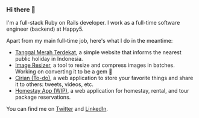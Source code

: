 ### Hi there 👋

I'm a full-stack Ruby on Rails developer. I work as a full-time software engineer (backend) at Happy5.

Apart from my main full-time job, here's what I do in the meantime:
- [Tanggal Merah Terdekat](https://tanggal-merah-terdekat.vercel.app), a simple website that informs the nearest public holiday in Indonesia.
- [Image Resizer](https://github.com/adiprnm/image-resizer), a tool to resize and compress images in batches. Working on converting it to be a gem 💎
- [Cirian (To-do)](#), a web application to store your favorite things and share it to others: tweets, videos, etc.
- [Homestay App (WIP)](#), a web application for homestay, rental, and tour package reservations.

You can find me on [Twitter](https://twitter.com/adi_prnm) and [LinkedIn](https://linkedin.com/in/adi-prnm).
